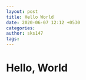 ```yaml
---
layout: post
title: Hello World
date: 2020-06-07 12:12 +0530
categories: 
author: sks147
tags:
---
```


# Hello, World